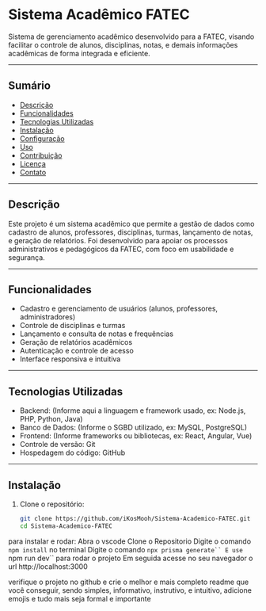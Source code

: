 # Sistema Acadêmico FATEC

Sistema de gerenciamento acadêmico desenvolvido para a FATEC, visando facilitar o controle de alunos, disciplinas, notas, e demais informações acadêmicas de forma integrada e eficiente.

---

## Sumário

- [Descrição](#descrição)
- [Funcionalidades](#funcionalidades)
- [Tecnologias Utilizadas](#tecnologias-utilizadas)
- [Instalação](#instalação)
- [Configuração](#configuração)
- [Uso](#uso)
- [Contribuição](#contribuição)
- [Licença](#licença)
- [Contato](#contato)

---

## Descrição

Este projeto é um sistema acadêmico que permite a gestão de dados como cadastro de alunos, professores, disciplinas, turmas, lançamento de notas, e geração de relatórios. Foi desenvolvido para apoiar os processos administrativos e pedagógicos da FATEC, com foco em usabilidade e segurança.

---

## Funcionalidades

- Cadastro e gerenciamento de usuários (alunos, professores, administradores)
- Controle de disciplinas e turmas
- Lançamento e consulta de notas e frequências
- Geração de relatórios acadêmicos
- Autenticação e controle de acesso
- Interface responsiva e intuitiva

---

## Tecnologias Utilizadas

- Backend: (Informe aqui a linguagem e framework usado, ex: Node.js, PHP, Python, Java)
- Banco de Dados: (Informe o SGBD utilizado, ex: MySQL, PostgreSQL)
- Frontend: (Informe frameworks ou bibliotecas, ex: React, Angular, Vue)
- Controle de versão: Git
- Hospedagem do código: GitHub

---

## Instalação

1. Clone o repositório:

   ```bash
   git clone https://github.com/iKosMooh/Sistema-Academico-FATEC.git
   cd Sistema-Academico-FATEC

para instalar e rodar:
Abra o vscode
Clone o Repositorio
Digite o comando ``npm install`` no terminal
Digite o comando ```npx prisma generate``
E use ```npm run dev`` para rodar o projeto
Em seguida acesse no seu navegador o url http://localhost:3000

verifique o projeto no github e crie o melhor e mais completo readme que você conseguir, sendo simples, informativo, instrutivo, e intuitivo, adicione emojis e tudo mais seja formal e importante
